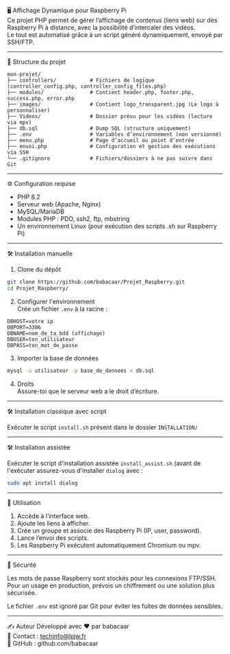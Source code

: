 🖥️ Affichage Dynamique pour Raspberry Pi  
Ce projet PHP permet de gérer l’affichage de contenus (liens web) sur des Raspberry Pi à distance, avec la possibilité d’intercaler des vidéos.  
Le tout est automatisé grâce à un script généré dynamiquement, envoyé par SSH/FTP.

_________________________________________________________________________

📁 Structure du projet

```
mon-projet/
├── controllers/           # Fichiers de logique (controller_config.php, controller_config_files.php)
├── modules/               # Contient header.php, footer.php, success.php, error.php
├── images/                # Contient logo_transparent.jpg (Le logo à personnaliser) 
├── Videos/                # Dossier prévu pour les vidéos (lecture via mpv)
├── db.sql                 # Dump SQL (structure uniquement)
├── .env                   # Variables d’environnement (non versionné)
├── menu.php               # Page d’accueil ou point d’entrée
├── envoi.php              # Configuration et gestion des exécutions via SSH 
└── .gitignore             # Fichiers/dossiers à ne pas suivre dans Git
```
_________________________________________________________________________

⚙️ Configuration requise

- PHP 8.2  
- Serveur web (Apache, Nginx)  
- MySQL/MariaDB  
- Modules PHP : PDO, ssh2, ftp, mbstring  
- Un environnement Linux (pour exécution des scripts .sh sur Raspberry Pi)  

_________________________________________________________________________

🛠️ Installation manuelle

1. Clone du dépôt

```bash
git clone https://github.com/babacaar/Projet_Raspberry.git
cd Projet_Raspberry/
```

2. Configurer l'environnement  
Crée un fichier `.env` à la racine :

```
DBHOST=votre ip
DBPORT=3306
DBNAME=nom_de_ta_bdd (affichage)
DBUSER=ton_utilisateur
DBPASS=ton_mot_de_passe
```

3. Importer la base de données

```bash
mysql -u utilisateur -p base_de_donnees < db.sql
```

4. Droits  
Assure-toi que le serveur web a le droit d’écriture.

___________________________________________________________________________________

🛠️ Installation classique avec script

Exécuter le script `install.sh` présent dans le dossier `INSTALLATION/`

_________________________________________________________________________

🛠️ Installation assistée

Exécuter le script d'installation assistée `install_assist.sh` (avant de l'exécuter assurez-vous d'installer `dialog` avec :  
```bash
sudo apt install dialog
```

_________________________________________________________________________

🚀 Utilisation

1. Accède à l’interface web.  
2. Ajoute les liens à afficher.  
3. Crée un groupe et associe des Raspberry Pi (IP, user, password).  
4. Lance l’envoi des scripts.  
5. Les Raspberry Pi exécutent automatiquement Chromium ou mpv.

_________________________________________________________________________

🔐 Sécurité

Les mots de passe Raspberry sont stockés pour les connexions FTP/SSH. Pour un usage en production, prévois un chiffrement ou une solution plus sécurisée.

Le fichier `.env` est ignoré par Git pour éviter les fuites de données sensibles.

_____________________________________________________________________________________________________________________________  
✍️ Auteur 
Développé avec ❤️ par babacaar  
📧 Contact : techinfo@lpjw.fr  
🔗 GitHub : github.com/babacaar
